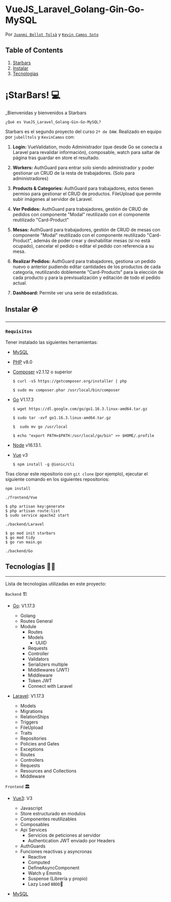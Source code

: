 # VueJS_Laravel_Golang-Gin-Go-MySQL

Por [`Juanmi Bellot Tolsà`](https://github.com/jubelltols) y [`Kevin Camos Soto`](https://github.com/KevinCamos)

## Table of Contents

1. [Starbars](#Starbars)
2. [Instalar](#Instalar)
3. [Tecnologias](#Tecnologias)

# ¡StarBars! 💻

\_Bienvenidas y bienvenidos a Starbars

`¿Qué es VueJS_Laravel_Golang-Gin-Go-MySQL?`

Starbars es el segundo proyecto del curso `2º de DAW`. Realizado en equipo por `jubelltols` y `KevinCamos` con:

1. **Login:**
   VueValidation, modo Administrador (que desde Go se conecta a Laravel para revalidar información), composable, watch para saltar de página tras guardar en store el resultado.

2. **Workers:**
   AuthGuard para entrar solo siendo administrador y poder gestionar un CRUD de la resta de trabajadores. (Solo para administradores)
3. **Products & Categories:**
   AuthGuard para trabajadores, estos tienen permiso para gestionar el CRUD de productos. FileUpload que permite subir imágenes al servidor de Laravel.
4. **Ver Pedidos:**
   AuthGuard para trabajadores, gestión de CRUD de pedidos con componente "Modal" reutilizado con el componente reutilizado "Card-Product"
5. **Mesas:**
   AuthGuard para trabajadores, gestión de CRUD de mesas con componente "Modal" reutilizado con el componente reutilizado "Card-Product", además de poder crear y deshabilitar mesas (si no está ocupado), cancelar el pedido o editar el pedido con referencia a su mesa.
6. **Realizar Pedidos:**
   AuthGuard para trabajadores, gestiona un pedido nuevo o anterior pudiendo editar cantidades de los productos de cada categoría, reutilizando doblemente "Card-Products" para la elección de cada producto y para la previsualización y editación de todo el pedido actual.
7. **Dashboard:**
Permite ver una serie de estadísticas.
<!-- <img src="./assets/video1.gif"> -->

## Instalar 💿

---

### `Requisitos`

Tener instalado las siguientes herramientas:

- [MySQL](https://www.mysql.com/)
- [PHP](https://ubunlog.com/php-8-0-instalar-lenguaje-en-ubuntu/) v8.0
- [Composer](https://getcomposer.org/installer) v2.1.12 o superior

  ```
  $ curl -sS https://getcomposer.org/installer | php
  ```

  ```
  $ sudo mv composer.phar /usr/local/bin/composer
  ```

- [Go](https://golang.org/doc/install) V1.17.3

  ```
  $ wget https://dl.google.com/go/go1.16.3.linux-amd64.tar.gz
  ```

  ```
  $ sudo tar -xvf go1.16.3.linux-amd64.tar.gz
  ```

  ```
  $  sudo mv go /usr/local
  ```

  ```
  $ echo "export PATH=$PATH:/usr/local/go/bin" >> $HOME/.profile
  ```

- [Node](https://ubunlog.com/php-8-0-instalar-lenguaje-en-ubuntu/) v16.13.1.
- [Vue](https://v3.vuejs.org/) v3

  ```
  $ npm install -g @ionic/cli
  ```

Tras clonar este repositorio con `git clone` (por ejemplo), ejecutar el siguiente comando en los siguientes repositorios:

```
npm install
```

`./frontend/Vue`

```
$ php artisan key:generate
$ php artisan route:list
$ sudo service apache2 start
```

`./backend/Laravel`

```
$ go mod init starbars
$ go mod tidy
$ go run main.go
```

`./backend/Go`

<!-- <img src="./assets/video2.gif"> -->

## Tecnologías 👨‍💻

---

Lista de tecnologías utilizadas en este proyecto:

`Backend` 🏗️

- [Go](https://go.dev/):  V1.17.3

  - Golang
  - Routes General
  - Module
    - Routes
    - Models 
      - UUID
    - Requests
    - Controller
    - Validators
    - Serializers multiple
    - Middlewares (JWT)
    - Middleware
    - Token JWT
    - Connect with Laravel

- [Laravel](https://laravel.com/):  V1.17.3

  - Models
  - Migrations
  - RelationShips
  - Triggers
  - FileUpload
  - Traits
  - Repositories
  - Policies and Gates
  - Exceptions
  - Routes
  - Controllers
  - Requests
  - Resources and Collections
  - Middleware
 
`Frontend` 🏛️

- [Vue3](https://vue3.org): V3
  - Javascript
  - Store estructurado en modulos
  - Componentes reutilizables
  - Composables
  - Api Services
    - Servicios de peticiones al servidor
    - Authentication JWT enviado por Headers
  - AuthGuards
  - Funciones reactivas y asyncronas
    - Reactive 
    - Computed 
    - DefineAsyncComponent
    - Watch y Emmits
    - Suspense (Librería y propio)
    - Lazy Load 
`BBDD`💾

- [MySQL](https://www.mysql.com/)

<!-- <img src="./assets/video3.gif"> -->
